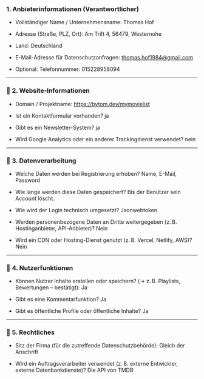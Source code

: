 ### **1. Anbieterinformationen (Verantwortlicher)**

- Vollständiger Name / Unternehmensname: Thomas Hof
    
- Adresse (Straße, PLZ, Ort): Am Trift 4, 56479, Westernohe
    
- Land: Deutschland
    
- E-Mail-Adresse für Datenschutzanfragen: thomas.hof1984@gmail.com
    
- Optional: Telefonnummer: 015228958094
    

---

### 📌 **2. Website-Informationen**

- Domain / Projektname: https://bytom.dev/mymovielist
    
- Ist ein Kontaktformular vorhanden? ja
    
- Gibt es ein Newsletter-System? ja
    
- Wird Google Analytics oder ein anderer Trackingdienst verwendet? nein
    

---

### 📌 **3. Datenverarbeitung**

- Welche Daten werden bei Registrierung erhoben? Name, E-Mail, Password
    
- Wie lange werden diese Daten gespeichert? Bis der Benutzer sein Account löscht.
    
- Wie wird der Login technisch umgesetzt? Jsonwebtoken
    
- Werden personenbezogene Daten an Dritte weitergegeben (z. B. Hostinganbieter, API-Anbieter)? Nein
    
- Wird ein CDN oder Hosting-Dienst genutzt (z. B. Vercel, Netlify, AWS)? Nein
    

---

### 📌 **4. Nutzerfunktionen**

- Können Nutzer Inhalte erstellen oder speichern? (→ z. B. Playlists, Bewertungen – bestätigt): Ja
    
- Gibt es eine Kommentarfunktion? Ja
    
- Gibt es öffentliche Profile oder öffentliche Inhalte? Ja
    

---

### 📌 **5. Rechtliches**

- Sitz der Firma (für die zutreffende Datenschutzbehörde): Gleich der Anschrift
    
- Wird ein Auftragsverarbeiter verwendet (z. B. externe Entwickler, externe Datenbankdienste)? Die API von TMDB